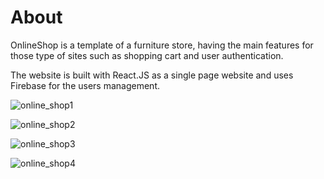

# About

OnlineShop is a template of a furniture store, having the main features for those type of sites such as shopping cart and user authentication. 

The website is built with React.JS as a single page website and uses Firebase for the users management. 


![online_shop1](https://user-images.githubusercontent.com/56298363/92368621-a3e1ce00-f100-11ea-84bd-6bfc19ecbfa5.png)


![online_shop2](https://user-images.githubusercontent.com/56298363/92368632-a7755500-f100-11ea-9817-d4c6d36e4fae.png)


![online_shop3](https://user-images.githubusercontent.com/56298363/92368635-a93f1880-f100-11ea-9f4c-e8e6a631c6cd.png)


![online_shop4](https://user-images.githubusercontent.com/56298363/92368641-a9d7af00-f100-11ea-8d28-280fdbfd3e58.png)

